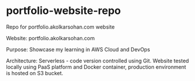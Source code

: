 # portfolio-website-repo
Repo for portfolio.akolkarsohan.com website

Website: portfolio.akolkarsohan.com

Purpose: Showcase my learning in AWS Cloud and DevOps

Architecture: Serverless - code version controlled using Git. Website tested locally using PaaS platform and Docker container, production environment is hosted on S3 bucket. 
